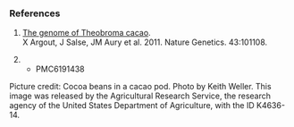 ### References

1.  [The genome of Theobroma cacao](http://dx.doi.org/10.1038/ng.736).\
    X Argout, J Salse, JM Aury et al. 2011. Nature Genetics. 43:101108.

2. * PMC6191438

Picture credit: Cocoa beans in a cacao pod. Photo by Keith Weller. This
image was released by the Agricultural Research Service, the research
agency of the United States Department of Agriculture, with the ID
K4636-14.
